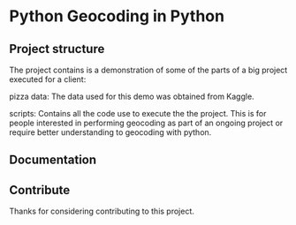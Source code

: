 # Python Geocoding in Python
## Project structure
The project contains is a demonstration of some of the parts of a big project executed for a client:

pizza data: The data used for this demo was obtained from Kaggle.

scripts: Contains all the code use to execute the the project. This is for people interested in performing geocoding as part of an ongoing project or require better understanding to geocoding with python.
## Documentation

## Contribute
Thanks for considering contributing to this project.
